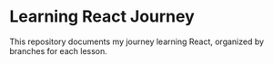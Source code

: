 # Learning React Journey

This repository documents my journey learning React, organized by branches for each lesson.
